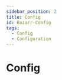 ```yaml
---
sidebar_position: 2
title: Config
id: Bazarr-Config
tags:
  - Config
  - Configuration
---
```


# Config
